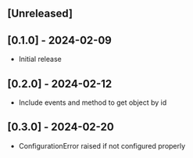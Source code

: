 ## [Unreleased]

## [0.1.0] - 2024-02-09
- Initial release

## [0.2.0] - 2024-02-12
- Include events and method to get object by id

## [0.3.0] - 2024-02-20
- ConfigurationError raised if not configured properly

